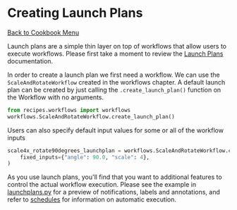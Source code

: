 # Creating Launch Plans

[Back to Cookbook Menu](../../)

Launch plans are a simple thin layer on top of workflows that allow users to execute workflows. Please first take a moment to review the [Launch Plans](https://lyft.github.io/flyte/user/concepts/launchplans_schedules.html) documentation.

In order to create a launch plan we first need a workflow. We can use the `ScaleAndRotateWorkflow` created in the workflows chapter.  A default launch plan can be created by just calling the `.create_launch_plan()` function on the Workflow with no arguments.

```python
from recipes.workflows import workflows
workflows.ScaleAndRotateWorkflow.create_launch_plan()
```

Users can also specify default input values for some or all of the workflow inputs

```python
scale4x_rotate90degrees_launchplan = workflows.ScaleAndRotateWorkflow.create_launch_plan(
    fixed_inputs={"angle": 90.0, "scale": 4},
)
```

As you use launch plans, you'll find that you want to additional features to control the actual workflow execution. Please see the example in [launchplans.py](launchplans.py) for a preview of notifications, labels and annotations, and refer to [schedules](../multi_schedules/README.md) for information on automatic execution. 
